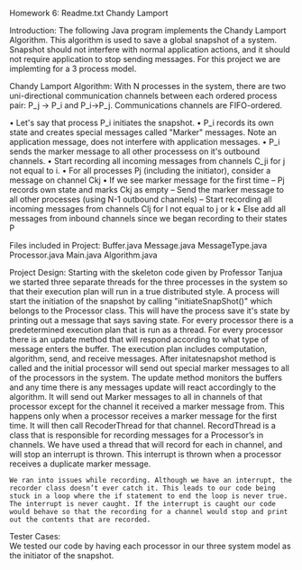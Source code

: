 Homework 6: Readme.txt
Chandy Lamport

Introduction: The following Java program implements the Chandy Lamport Algorithm. This algorithm is used to save a global snapshot of a system. Snapshot should not interfere with normal application actions, and it should not require application to stop sending messages. For this project we are implemting for a 3 process model.

Chandy Lamport Algorithm:
With N processes in the system, there are two uni-directional communication channels between each ordered process pair: P_j -> P_i and P_i->P_j. Communications channels are FIFO-ordered. 

• Let's say that process P_i initiates the snapshot. 
• P_i records its own state and creates special messages called "Marker" messages. Note an application message, does not interfere with application messages.
• P_i sends the marker message to all other processess on it's outbound channels.
• Start recording all incoming messages from channels C_ji for j not equal to i.
• For all processes Pj (including the initiator), consider a message on channel Ckj
• If we see marker message for the first time
	– Pj records own state and marks Ckj as empty
	– Send the marker message to all other processes  (using N-1 outbound channels)
	– Start recording all incoming messages from channels Clj for l not equal to j or k
• Else add all messages from inbound channels since we began recording to their states P

Files included in Project:
	Buffer.java
	Message.java
	MessageType.java
	Processor.java
	Main.java
	Algorithm.java

Project Design:
	Starting with the skeleton code given by Professor Tanjua we started three separate threads for the three processes in the system so that their execution plan will run in a true distributed style. A process will start the initiation of the snapshot by calling "initiateSnapShot()" which belongs to the Processor class. This will have the process save it's state by printing out a message that says saving state. For every processor there is a predetermined execution plan that is run as a thread. For every processor there is an update method that will respond according to what type of message enters the buffer. The execution plan includes computation, algorithm, send, and receive messages. After initatesnapshot method is called and the initial processor will send out special marker messages to all of the processors in the system. The update method monitors the buffers and any time there is any messages update will react accordingly to the algorithm. It will send out Marker messages to all in channels of that processor except for the channel it received a marker message from. This happens only when a  processor receives a marker message for the first time. It will then call RecoderThread for that channel. RecordThread is a class that is responsible for recording messages for a Processor’s in channels. We have used a thread that will record for each in channel, and will stop an interrupt is thrown. This interrupt is thrown when a processor receives a duplicate marker message.
	
	We ran into issues while recording. Although we have an interrupt, the recorder class doesn’t ever catch it. This leads to our code being stuck in a loop where the if statement to end the loop is never true. The interrupt is never caught. If the interrupt is caught our code would behave so that the recording for a channel would stop and print out the contents that are recorded. 
	
Tester Cases:   
	We tested our code by having each processor in our three system model as the initiator of the snapshot.

